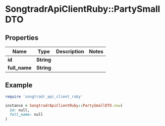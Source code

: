 # SongtradrApiClientRuby::PartySmallDTO

## Properties

| Name | Type | Description | Notes |
| ---- | ---- | ----------- | ----- |
| **id** | **String** |  |  |
| **full_name** | **String** |  |  |

## Example

```ruby
require 'songtradr_api_client_ruby'

instance = SongtradrApiClientRuby::PartySmallDTO.new(
  id: null,
  full_name: null
)
```

